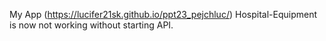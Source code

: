 My App (https://lucifer21sk.github.io/ppt23_pejchluc/)
Hospital-Equipment is now not working without starting API.
